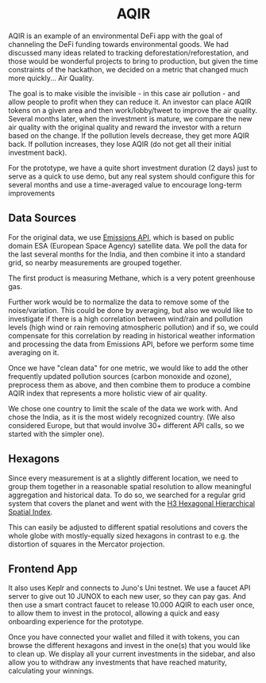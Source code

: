 
<h1 align="center">
  AQIR
</h1>

AQIR is an example of an environmental DeFi app with the goal of channeling the DeFi funding
towards environmental goods. We had discussed many ideas related to tracking deforestation/reforestation,
and those would be wonderful projects to bring to production, but given the time constraints of the hackathon,
we decided on a metric that changed much more quickly... Air Quality.

The goal is to make visible the invisible - in this case air pollution - and allow people to profit when they can
reduce it. An investor can place AQIR tokens on a given area and then work/lobby/tweet to improve the air quality.
Several months later, when the investment is mature, we compare the new air quality with the original quality and
reward the investor with a return based on the change. If the pollution levels decrease, they get more AQIR back.
If pollution increases, they lose AQIR (do not get all their initial investment back).

For the prototype, we have a quite short investment duration (2 days) just to serve as a quick to use demo,
but any real system should configure this for several months and use a time-averaged value to encourage long-term improvements



## Data Sources

For the original data, we use [Emissions API](https://emissions-api.org/), which is based on public domain
ESA (European Space Agency) satellite data. We poll the data for the last several months for the India, and
then combine it into a standard grid, so nearby measurements are grouped together.

The first product is measuring Methane, which is a very potent greenhouse gas. 

Further work would be to normalize the data to remove some of the noise/variation. This could be done by
averaging, but also we would like to investigate if there is a high correlation between wind/rain and
pollution levels (high wind or rain removing atmospheric pollution) and if so, we could compensate for this
correlation by reading in historical weather information and processing the data from Emissions API, before
we perform some time averaging on it.

Once we have "clean data" for one metric, we would like to add the other frequently updated pollution sources
(carbon monoxide and ozone), preprocess them as above, and then combine them to produce a combine AQIR index
that represents a more holistic view of air quality.

We chose one country to limit the scale of the data we work with. And chose the India, as it is the most widely
recognized country. (We also considered Europe, but that would involve 30+ different API calls, so we started with the
simpler one).

## Hexagons

Since every measurement is at a slightly different location, we need to group them together in a reasonable
spatial resolution to allow meaningful aggregation and historical data. To do so, we searched for a regular grid system
that covers the planet and went with the [H3 Hexagonal Hierarchical Spatial Index](https://eng.uber.com/h3/).

This can easily be adjusted to different spatial resolutions and covers the whole globe with mostly-equally sized
hexagons in contrast to e.g. the distortion of squares in the Mercator projection.

## Frontend App

It also uses Keplr and connects to Juno's Uni testnet. We use a faucet API server to give out 10 JUNOX to each new user,
so they can pay gas. And then use a smart contract faucet to release 10.000 AQIR to each user once, to allow them
to invest in the protocol, allowing a quick and easy onboarding experience for the prototype.

Once you have connected your wallet and filled it with tokens, you can browse the different hexagons and invest in the
one(s) that you would like to clean up. We display all your current investments in the sidebar, and also allow
you to withdraw any investments that have reached maturity, calculating your winnings.

